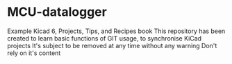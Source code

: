 # MCU-datalogger
Example Kicad 6, Projects, Tips, and Recipes book
This repository has been created to learn basic functions of GIT usage, to synchronise KiCad projects
It's subject to be removed at any time without any warning
Don't rely on it's content

